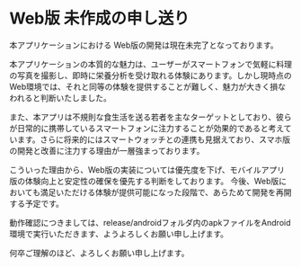 # Web版 未作成の申し送り
本アプリケーションにおける Web版の開発は現在未完了となっております。

本アプリケーションの本質的な魅力は、ユーザーがスマートフォンで気軽に料理の写真を撮影し、即時に栄養分析を受け取れる体験にあります。しかし現時点のWeb環境では、それと同等の体験を提供することが難しく、魅力が大きく損なわれると判断いたしました。

また、本アプリは不規則な食生活を送る若者を主なターゲットとしており、彼らが日常的に携帯しているスマートフォンに注力することが効果的であると考えています。さらに将来的にはスマートウォッチとの連携も見据えており、スマホ版の開発と改善に注力する理由が一層強まっております。

こういった理由から、Web版の実装については優先度を下げ、モバイルアプリ版の体験向上と安定性の確保を優先する判断をしております。
今後、Web版においても満足いただける体験が提供可能になった段階で、あらためて開発を再開する予定です。

動作確認につきましては、release/androidフォルダ内のapkファイルをAndroid環境で実行いただきます、ようよろしくお願い申し上げます。

何卒ご理解のほど、よろしくお願い申し上げます。
